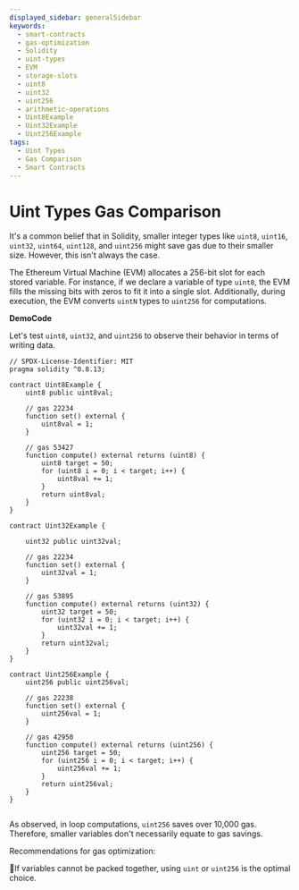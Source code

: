 ```yaml
---
displayed_sidebar: generalSidebar
keywords:
  - smart-contracts
  - gas-optimization
  - Solidity
  - uint-types
  - EVM
  - storage-slots
  - uint8
  - uint32
  - uint256
  - arithmetic-operations
  - Uint8Example
  - Uint32Example
  - Uint256Example
tags:
  - Uint Types
  - Gas Comparison
  - Smart Contracts
---
```


# Uint Types Gas Comparison

It's a common belief that in Solidity, smaller integer types like `uint8`, `uint16`, `uint32`, `uint64`, `uint128`, and `uint256` might save gas due to their smaller size. However, this isn't always the case.

The Ethereum Virtual Machine (EVM) allocates a 256-bit slot for each stored variable. For instance, if we declare a variable of type `uint8`, the EVM fills the missing bits with zeros to fit it into a single slot. Additionally, during execution, the EVM converts `uintN` types to `uint256` for computations.

**DemoCode**

Let's test `uint8`, `uint32`, and `uint256` to observe their behavior in terms of writing data.

```solidity
// SPDX-License-Identifier: MIT
pragma solidity ^0.8.13;

contract Uint8Example {
    uint8 public uint8val;

    // gas 22234
    function set() external {
        uint8val = 1;
    }

    // gas 53427
    function compute() external returns (uint8) {
        uint8 target = 50;
        for (uint8 i = 0; i < target; i++) {
            uint8val += 1;
        }
        return uint8val;
    }
}

contract Uint32Example {

    uint32 public uint32val;

    // gas 22234
    function set() external {
        uint32val = 1;
    }

    // gas 53895
    function compute() external returns (uint32) {
        uint32 target = 50;
        for (uint32 i = 0; i < target; i++) {
            uint32val += 1;
        }
        return uint32val;
    }
}

contract Uint256Example {
    uint256 public uint256val;

    // gas 22238
    function set() external {
        uint256val = 1;
    }

    // gas 42950
    function compute() external returns (uint256) {
        uint256 target = 50;
        for (uint256 i = 0; i < target; i++) {
            uint256val += 1;
        }
        return uint256val;
    }
}


```

As observed, in loop computations, `uint256` saves over 10,000 gas. Therefore, smaller variables don't necessarily equate to gas savings.

Recommendations for gas optimization:

🌟If variables cannot be packed together, using `uint` or `uint256` is the optimal choice.
